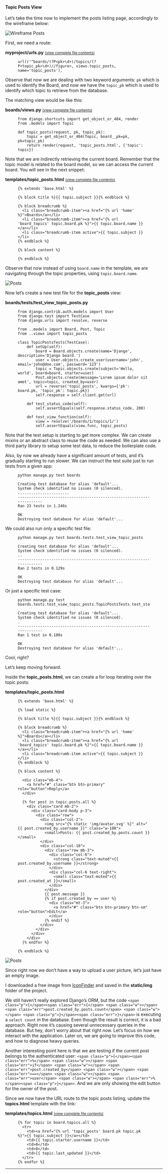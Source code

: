 #### Topic Posts View

Let’s take the time now to implement the posts listing page, accordingly to the wireframe below:

![Wireframe Posts](https://simpleisbetterthancomplex.com/media/series/beginners-guide/1.11/part-5/wireframe-posts.png)

First, we need a route:

**myproject/urls.py** <small>[(view complete file contents)](https://gist.github.com/vitorfs/aede6d3b7dc3494cf0df48f796075403#file-urls-py-L38)</small>

<figure class="highlight">

    url(r'^boards/(?P<pk>\d+)/topics/(?P<topic_pk>\d+)//figure>, views.topic_posts, name='topic_posts'),

</figure>

Observe that now we are dealing with two keyword arguments: `pk` which is used to identify the Board, and now we have the `topic_pk` which is used to identify which topic to retrieve from the database.

The matching view would be like this:

**boards/views.py** <small>[(view complete file contents)](https://gist.github.com/vitorfs/3d73ef25a01eceea07ef3ad8538437cf#file-views-py-L39)</small>

<figure class="highlight">

    from django.shortcuts import get_object_or_404, render
    from .models import Topic

    def topic_posts(request, pk, topic_pk):
        topic = get_object_or_404(Topic, board__pk=pk, pk=topic_pk)
        return render(request, 'topic_posts.html', {'topic': topic})

</figure>

Note that we are indirectly retrieving the current board. Remember that the topic model is related to the board model, so we can access the current board. You will see in the next snippet:

**templates/topic_posts.html** <small>[(view complete file contents)](https://gist.github.com/vitorfs/17e583f4f0068850c5929bd307dd436a)</small>

<figure class="highlight">

    {% extends 'base.html' %}

    {% block title %}{{ topic.subject }}{% endblock %}

    {% block breadcrumb %}
      <li class="breadcrumb-item"><a href="{% url 'home' %}">Boards</a></li>
      <li class="breadcrumb-item"><a href="{% url 'board_topics' topic.board.pk %}">{{ topic.board.name }}</a></li>
      <li class="breadcrumb-item active">{{ topic.subject }}</li>
    {% endblock %}

    {% block content %}

    {% endblock %}

</figure>

Observe that now instead of using `board.name` in the template, we are navigating through the topic properties, using `topic.board.name`.

![Posts](https://simpleisbetterthancomplex.com/media/series/beginners-guide/1.11/part-5/posts-1.png)

Now let’s create a new test file for the **topic_posts** view:

**boards/tests/test_view_topic_posts.py**

<figure class="highlight">

    from django.contrib.auth.models import User
    from django.test import TestCase
    from django.urls import resolve, reverse

    from ..models import Board, Post, Topic
    from ..views import topic_posts

    class TopicPostsTests(TestCase):
        def setUp(self):
            board = Board.objects.create(name='Django', description='Django board.')
            user = User.objects.create_user(username='john', email='john@doe.com', password='123')
            topic = Topic.objects.create(subject='Hello, world', board=board, starter=user)
            Post.objects.create(message='Lorem ipsum dolor sit amet', topic=topic, created_by=user)
            url = reverse('topic_posts', kwargs={'pk': board.pk, 'topic_pk': topic.pk})
            self.response = self.client.get(url)

        def test_status_code(self):
            self.assertEquals(self.response.status_code, 200)

        def test_view_function(self):
            view = resolve('/boards/1/topics/1/')
            self.assertEquals(view.func, topic_posts)

</figure>

Note that the test setup is starting to get more complex. We can create mixins or an abstract class to reuse the code as needed. We can also use a third party library to setup some test data, to reduce the boilerplate code.

Also, by now we already have a significant amount of tests, and it’s gradually starting to run slower. We can instruct the test suite just to run tests from a given app:

<figure class="highlight">

    python manage.py test boards

</figure>

<figure class="highlight">

    Creating test database for alias 'default'...
    System check identified no issues (0 silenced).
    .......................
    ----------------------------------------------------------------------
    Ran 23 tests in 1.246s

    OK
    Destroying test database for alias 'default'...

</figure>

We could also run only a specific test file:

<figure class="highlight">

    python manage.py test boards.tests.test_view_topic_posts

</figure>

<figure class="highlight">

    Creating test database for alias 'default'...
    System check identified no issues (0 silenced).
    ..
    ----------------------------------------------------------------------
    Ran 2 tests in 0.129s

    OK
    Destroying test database for alias 'default'...

</figure>

Or just a specific test case:

<figure class="highlight">

    python manage.py test boards.tests.test_view_topic_posts.TopicPostsTests.test_status_code

</figure>

<figure class="highlight">

    Creating test database for alias 'default'...
    System check identified no issues (0 silenced).
    .
    ----------------------------------------------------------------------
    Ran 1 test in 0.100s

    OK
    Destroying test database for alias 'default'...

</figure>

Cool, right?

Let’s keep moving forward.

Inside the **topic_posts.html**, we can create a for loop iterating over the topic posts:

**templates/topic_posts.html**

<figure class="highlight">

    {% extends 'base.html' %}

    {% load static %}

    {% block title %}{{ topic.subject }}{% endblock %}

    {% block breadcrumb %}
      <li class="breadcrumb-item"><a href="{% url 'home' %}">Boards</a></li>
      <li class="breadcrumb-item"><a href="{% url 'board_topics' topic.board.pk %}">{{ topic.board.name }}</a></li>
      <li class="breadcrumb-item active">{{ topic.subject }}</li>
    {% endblock %}

    {% block content %}

      <div class="mb-4">
        <a href="#" class="btn btn-primary" role="button">Reply</a>
      </div>

      {% for post in topic.posts.all %}
        <div class="card mb-2">
          <div class="card-body p-3">
            <div class="row">
              <div class="col-2">
                <img src="{% static 'img/avatar.svg' %}" alt="{{ post.created_by.username }}" class="w-100">
                <small>Posts: {{ post.created_by.posts.count }}</small>
              </div>
              <div class="col-10">
                <div class="row mb-3">
                  <div class="col-6">
                    <strong class="text-muted">{{ post.created_by.username }}</strong>
                  </div>
                  <div class="col-6 text-right">
                    <small class="text-muted">{{ post.created_at }}</small>
                  </div>
                </div>
                {{ post.message }}
                {% if post.created_by == user %}
                  <div class="mt-3">
                    <a href="#" class="btn btn-primary btn-sm" role="button">Edit</a>
                  </div>
                {% endif %}
              </div>
            </div>
          </div>
        </div>
      {% endfor %}

    {% endblock %}

</figure>

![Posts](https://simpleisbetterthancomplex.com/media/series/beginners-guide/1.11/part-5/posts-2.png)

Since right now we don’t have a way to upload a user picture, let’s just have an empty image.

I downloaded a free image from [IconFinder](https://www.iconfinder.com/search/?q=user&license=2&price=free) and saved in the **static/img** folder of the project.

We still haven’t really explored Django’s ORM, but the code `<span class="p">{</span><span class="err">{</span> <span class="w"></span> <span class="err">post.created_by.posts.count</span> <span class="w"></span> <span class="p">}</span><span class="err">}</span>` is executing a `select count` in the database. Even though the result is correct, it is a bad approach. Right now it’s causing several unnecessary queries in the database. But hey, don’t worry about that right now. Let’s focus on how we interact with the application. Later on, we are going to improve this code, and how to diagnose heavy queries.

Another interesting point here is that we are testing if the current post belongs to the authenticated user: `<span class="p">{</span><span class="err">%</span> <span class="w"></span> <span class="err">if</span> <span class="w"></span> <span class="err">post.created_by</span> <span class="w"></span> <span class="err">==</span> <span class="w"></span> <span class="err">user</span> <span class="w"></span> <span class="err">%</span><span class="p">}</span>`. And we are only showing the edit button for the owner of the post.

Since we now have the URL route to the topic posts listing, update the **topics.html** template with the link:

**templates/topics.html** <small>[(view complete file contents)](https://gist.github.com/vitorfs/cb4b7c9ff382ddeafb4114d0c84b3869)</small>

<figure class="highlight">

    {% for topic in board.topics.all %}
      <tr>
        <td><a href="{% url 'topic_posts' board.pk topic.pk %}">{{ topic.subject }}</a></td>
        <td>{{ topic.starter.username }}</td>
        <td>0</td>
        <td>0</td>
        <td>{{ topic.last_updated }}</td>
      </tr>
    {% endfor %}

</figure>

* * *